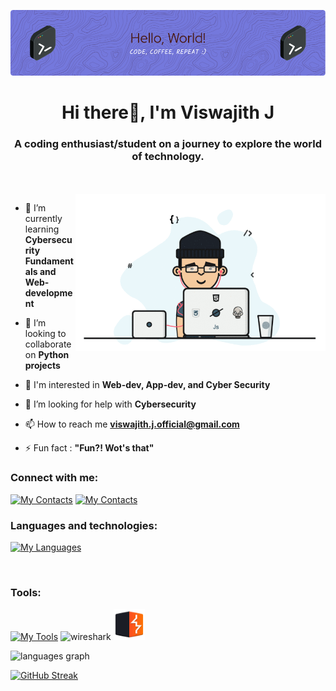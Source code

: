 ![MasterHead](assets/github-header-image.png)

<h1 align="center">Hi there👋, I'm Viswajith J</h1>
<h3 align="center">A coding enthusiast/student on a journey to explore the world of technology.</h3><br><br>
<img align="right" alt="Coding" width="400" src="assets/ghcoding.gif">

- 🌱 I’m currently learning **Cybersecurity Fundamentals and Web-development**

- 👯 I’m looking to collaborate on **Python projects**

- 🌟 I'm interested in **Web-dev, App-dev, and Cyber Security**

- 🤝 I’m looking for help with **Cybersecurity**

- 📫 How to reach me **viswajith.j.official@gmail.com**

- ⚡ Fun fact : **"Fun?! Wot's that"**

<h3 align="left">Connect with me:</h3>
<p align="left">
<!--<a href="https://twitter.com/viswa_codez" target="blank"><img align="center" src="https://raw.githubusercontent.com/rahuldkjain/github-profile-readme-generator/master/src/images/icons/Social/twitter.svg" alt="viswa_codez" height="30" width="40" /></a>-->
<!--<a href="https://linkedin.com/in/viswajithj" target="blank"><img align="center" src="https://raw.githubusercontent.com/rahuldkjain/github-profile-readme-generator/master/src/images/icons/Social/linked-in-alt.svg" alt="viswajithj" height="30" width="40" /></a>-->
<!--<a href="https://instagram.com/dreamcoder_1337" target="blank"><img align="center" src="https://raw.githubusercontent.com/rahuldkjain/github-profile-readme-generator/master/src/images/icons/Social/instagram.svg" alt="dreamcoder_1337" height="30" width="40" /></a>-->

[![My Contacts](https://skillicons.dev/icons?i=linkedin)](https://linkedin.com/in/viswajithj)
[![My Contacts](https://skillicons.dev/icons?i=instagram)](https://instagram.com/dreamcoder_1337)

</p>

<h3 align="left">Languages and technologies:</h3>

[![My Languages](https://skillicons.dev/icons?i=c,bash,py,html,css,java,mysql&theme=light)](https://skillicons.dev)

<br>
<h3 align="left">Tools:</h3>

[![My Tools](https://skillicons.dev/icons?i=git,github,linux,vscode&theme=light)](https://skillicons.dev)
<img alt="wireshark" width="50" src="https://upload.wikimedia.org/wikipedia/commons/d/df/Wireshark_icon.svg">
<img alt="burpsuite" width="50" src="assets/burpsuite_logo.svg">


<!--
<p align="left"> <a href="https://www.cprogramming.com/" target="_blank" rel="noreferrer"> <img src="https://raw.githubusercontent.com/devicons/devicon/master/icons/c/c-original.svg" alt="c" width="40" height="40"/> </a> <a href="https://git-scm.com/" target="_blank" rel="noreferrer"> <img src="https://www.vectorlogo.zone/logos/git-scm/git-scm-icon.svg" alt="git" width="40" height="40"/> </a> <a href="https://www.w3.org/html/" target="_blank" rel="noreferrer"> <img src="https://raw.githubusercontent.com/devicons/devicon/master/icons/html5/html5-original-wordmark.svg" alt="html5" width="40" height="40"/> </a> <a href="https://www.java.com" target="_blank" rel="noreferrer"> <img src="https://raw.githubusercontent.com/devicons/devicon/master/icons/java/java-original.svg" alt="java" width="40" height="40"/> </a> <a href="https://www.linux.org/" target="_blank" rel="noreferrer"> <img src="https://raw.githubusercontent.com/devicons/devicon/master/icons/linux/linux-original.svg" alt="linux" width="40" height="40"/> </a> <a href="https://www.mysql.com/" target="_blank" rel="noreferrer"> <img src="https://raw.githubusercontent.com/devicons/devicon/master/icons/mysql/mysql-original-wordmark.svg" alt="mysql" width="40" height="40"/> </a> <a href="https://www.python.org" target="_blank" rel="noreferrer"> <img src="https://raw.githubusercontent.com/devicons/devicon/master/icons/python/python-original.svg" alt="python" width="40" height="40"/> </a> </p>-->
<p><img src="https://github-readme-stats.vercel.app/api/top-langs?username=viswajithj&locale=en&hide_title=false&layout=compact&card_width=320&theme=highcontrast&top_lang=6&hide_border=false" height="150" alt="languages graph"  /></p>
<!--<p><img align="left" src="https://github-readme-stats.vercel.app/api/top-langs?username=viswajithj&show_icons=true&locale=en&layout=compact" alt="viswajithj" /></p>
<br><br><br><br><br><br><br><br>
<p><img align="left" src="https://github-readme-stats.vercel.app/api?username=viswajithj&show_icons=true&locale=en" alt="viswajithj" /></p>
<br><br><br><br><br><br><br><br><br><br>-->

<!--<p><img align="left" src="https://github-readme-streak-stats.herokuapp.com/?user=viswajithj&" alt="viswajithj" /></p>-->
[![GitHub Streak](https://streak-stats.demolab.com/?user=ViswajithJ&theme=highcontrast)](https://git.io/streak-stats)